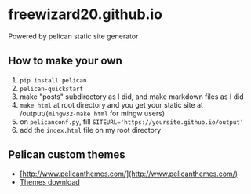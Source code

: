 # freewizard20.github.io
Powered by pelican static site generator

## How to make your own

1. `pip install pelican`
2. `pelican-quickstart`
3. make "posts" subdirectory as I did, and make markdown files as I did
4. `make html` at root directory and you get your static site at /output/(`mingw32-make html` for mingw users)
5. on `pelicanconf.py`, fill `SITEURL='https://yoursite.github.io/output'`
6. add the `index.html` file on my root directory

## Pelican custom themes
* [http://www.pelicanthemes.com/](http://www.pelicanthemes.com/)
* [Themes download](https://github.com/getpelican/pelican-themes)
